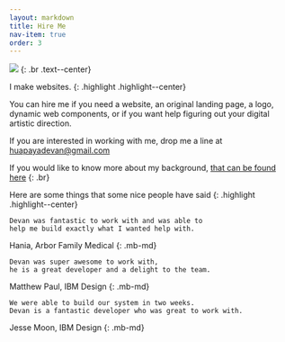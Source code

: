 ```yaml
---
layout: markdown
title: Hire Me
nav-item: true
order: 3
---
```



![](http://imdevan.com/img/me.jpg)
{: .br .text--center}

 I make websites.
 {: .highlight .highlight--center}

 You can hire me if you need a website,
 an original landing page,
 a logo, dynamic web components, or
 if you want help figuring out your digital artistic direction.

If you are interested in working with me, drop me a line at
 [huapayadevan@gmail.com](mailto:huapayadevan@gmail.com)

 If you would like to know more about my background,
 [that can be found here](/about)
{: .br}


Here are some things that some nice people have said
{: .highlight .highlight--center}

>
    Devan was fantastic to work with and was able to  
    help me build exactly what I wanted help with.

Hania, Arbor Family Medical
{: .mb-md}

>
    Devan was super awesome to work with,  
    he is a great developer and a delight to the team.

Matthew Paul, IBM Design
{: .mb-md}

>
    We were able to build our system in two weeks.  
    Devan is a fantastic developer who was great to work with.

Jesse Moon, IBM Design
{: .mb-md}
